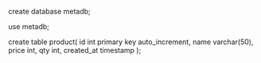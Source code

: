create database metadb;

use metadb;

create table product(
id int primary key auto_increment,
name varchar(50),
price int,
qty int,
created_at timestamp
);
